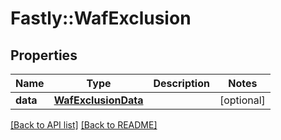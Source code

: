 # Fastly::WafExclusion

## Properties

| Name | Type | Description | Notes |
| ---- | ---- | ----------- | ----- |
| **data** | [**WafExclusionData**](WafExclusionData.md) |  | [optional] |

[[Back to API list]](../../README.md#endpoints) [[Back to README]](../../README.md)


